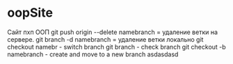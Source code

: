 # oopSite
Сайт пхп ООП
git push origin --delete namebranch = удаление ветки на сервере. 
git branch -d namebranch = удаление ветки локально 
git checkout namebr - switch branch
git branch - check branch
git checkout -b namebranch - create and move to a new branch
asdasdasd